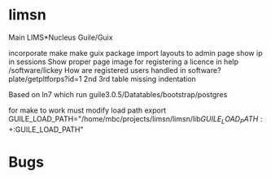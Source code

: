 # limsn
Main LIMS*Nucleus Guile/Guix 

incorporate make
make guix package
import layouts to admin page
show ip in sessions
Show proper page image for registering a licence in help /software/lickey
How are registered users handled in software?
plate/getpltforps?id=1 2nd 3rd table missing indentation

Based on ln7 which run guile3.0.5/Datatables/bootstrap/postgres


for make to work must modify load path
export GUILE_LOAD_PATH="/home/mbc/projects/limsn/limsn/lib${GUILE_LOAD_PATH:+:}$GUILE_LOAD_PATH"


# Bugs

 
